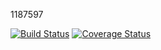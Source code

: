 1187597

[![Build Status](https://travis-ci.com/danielcontro/TOS_Assignment_02.svg?branch=master)](https://travis-ci.com/danielcontro/TOS_Assignment_02)
[![Coverage Status](https://coveralls.io/repos/github/danielcontro/TOS_Assignment_02/badge.svg?branch=master)](https://coveralls.io/github/danielcontro/TOS_Assignment_02?branch=master)
